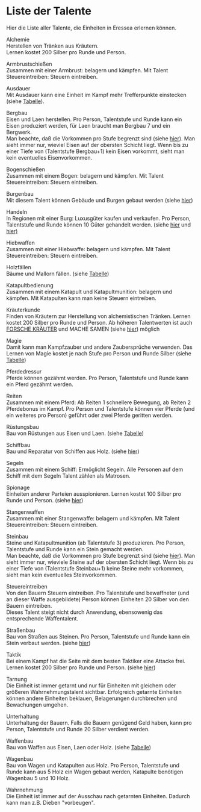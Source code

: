 <span id="top"></span>

# Liste der Talente

Hier die Liste aller Talente, die Einheiten in Eressea erlernen können.

Alchemie  
Herstellen von Tränken aus Kräutern.  
Lernen kostet 200 Silber pro Runde und Person.

Armbrustschießen  
Zusammen mit einer Armbrust: belagern und kämpfen. Mit Talent
Steuereintreiben: Steuern eintreiben.

Ausdauer  
Mit Ausdauer kann eine Einheit im Kampf mehr Trefferpunkte einstecken
(siehe [Tabelle](battle_hitpoints/#TabAusTP)).

Bergbau  
Eisen und Laen herstellen. Pro Person, Talentstufe und Runde kann ein
Eisen produziert werden, für Laen braucht man Bergbau 7 und ein
Bergwerk.  
Man beachte, daß die Vorkommen pro Stufe begrenzt sind (siehe
[hier](production_items/#Eisen)). Man sieht immer nur, wieviel Eisen
auf der obersten Schicht liegt. Wenn bis zu einer Tiefe von (Talentstufe
Bergbau+1) kein Eisen vorkommt, sieht man kein eventuelles
Eisenvorkommen.

Bogenschießen  
Zusammen mit einem Bogen: belagern und kämpfen. Mit Talent
Steuereintreiben: Steuern eintreiben.

Burgenbau  
Mit diesem Talent können Gebäude und Burgen gebaut werden (siehe
[hier](production_buildings/#ProdGebaeude))

Handeln  
In Regionen mit einer Burg: Luxusgüter kaufen und verkaufen. Pro Person,
Talentstufe und Runde können 10 Güter gehandelt werden. (siehe
[hier](http://www.eressea.de/rules/de/Geld/#Handel) und
[hier)](orders_list/#KAUFE)

Hiebwaffen  
Zusammen mit einer Hiebwaffe: belagern und kämpfen. Mit Talent
Steuereintreiben: Steuern eintreiben.

Holzfällen  
Bäume und Mallorn fällen. (siehe [Tabelle](Produktion/#TabGegenst))

Katapultbedienung  
Zusammen mit einem Katapult und Katapultmunition: belagern und kämpfen.
Mit Katapulten kann man keine Steuern eintreiben.

Kräuterkunde  
Finden von Kräutern zur Herstellung von alchemistischen Tränken. Lernen
kostet 200 Silber pro Runde und Person. Ab höheren Talentwerten ist auch
[FORSCHE KRÄUTER](orders_list/#FORSCHE) und MACHE SAMEN (siehe
[hier](Produktion/#TiefImWald)) möglich

Magie  
Damit kann man Kampfzauber und andere Zaubersprüche verwenden. Das
Lernen von Magie kostet je nach Stufe pro Person und Runde Silber (siehe
[Tabelle](Magie/#TabLernkosten))

Pferdedressur  
Pferde können gezähmt werden. Pro Person, Talentstufe und Runde kann ein
Pferd gezähmt werden.

Reiten  
Zusammen mit einem Pferd: Ab Reiten 1 schnellere Bewegung, ab Reiten 2
Pferdebonus im Kampf. Pro Person und Talentstufe können vier Pferde (und
ein weiteres pro Person) geführt oder zwei Pferde geritten werden.

Rüstungsbau  
Bau von Rüstungen aus Eisen und Laen. (siehe
[Tabelle](Produktion/#TabGegenst))

Schiffbau  
Bau und Reparatur von Schiffen aus Holz. (siehe
[hier](Produktion/#ProdSchiffe))

Segeln  
Zusammen mit einem Schiff: Ermöglicht Segeln. Alle Personen auf dem
Schiff mit dem Segeln Talent zählen als Matrosen.

Spionage  
Einheiten anderer Parteien ausspionieren. Lernen kostet 100 Silber pro
Runde und Person. (siehe [hier](orders_list/#SPIONIERE))

Stangenwaffen  
Zusammen mit einer Stangenwaffe: belagern und kämpfen. Mit Talent
Steuereintreiben: Steuern eintreiben.

Steinbau  
Steine und Katapultmunition (ab Talentstufe 3) produzieren. Pro Person,
Talentstufe und Runde kann ein Stein gemacht werden.  
Man beachte, daß die Vorkommen pro Stufe begrenzt sind (siehe
[hier](production_items/#Eisen)). Man sieht immer nur, wieviele
Steine auf der obersten Schicht liegt. Wenn bis zu einer Tiefe von
(Talentstufe Steinbau+1) keine Steine mehr vorkommen, sieht man kein
eventuelles Steinvorkommen.

Steuereintreiben  
Von den Bauern Steuern eintreiben. Pro Talentstufe und bewaffneter (und
an dieser Waffe ausgebildete) Person können Einheiten 20 Silber von den
Bauern eintreiben.  
Dieses Talent steigt nicht durch Anwendung, ebensowenig das
entsprechende Waffentalent.

Straßenbau  
Bau von Straßen aus Steinen. Pro Person, Talentstufe und Runde kann ein
Stein verbaut werden. (siehe
[hier](production_buildings/#ProdStrassen))

Taktik  
Bei einem Kampf hat die Seite mit dem besten Taktiker eine Attacke
frei.  
Lernen kostet 200 Silber pro Runde und Person. (siehe
[hier](battle/#Taktikerrunde))

Tarnung  
Die Einheit ist immer getarnt und nur für Einheiten mit gleichem oder
größeren Wahrnehmungstalent sichtbar. Erfolgreich getarnte Einheiten
können andere Einheiten beklauen, Belagerungen durchbrechen und
Bewachungen umgehen.

Unterhaltung  
Unterhaltung der Bauern. Falls die Bauern genügend Geld haben, kann pro
Person, Talentstufe und Runde 20 Silber verdient werden.

Waffenbau  
Bau von Waffen aus Eisen, Laen oder Holz. (siehe
[Tabelle](production_items/#TabGegenst))

Wagenbau  
Bau von Wagen und Katapulten aus Holz. Pro Person, Talentstufe und Runde
kann aus 5 Holz ein Wagen gebaut werden, Katapulte benötigen Wagenbau 5
und 10 Holz.

Wahrnehmung  
Die Einheit ist immer auf der Ausschau nach getarnten Einheiten. Dadurch
kann man z.B. Dieben "vorbeugen".
